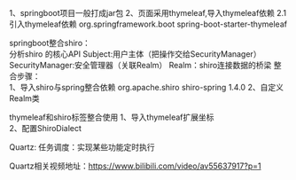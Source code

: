 1、springboot项目一般打成jar包
2、页面采用thymeleaf,导入thymeleaf依赖
  2.1引入thymeleaf依赖
        <!--导入thymeleaf依赖-->
  		<dependency>
  			<groupId>org.springframework.boot</groupId>
  			<artifactId>spring-boot-starter-thymeleaf</artifactId>
  		</dependency>
  		
springboot整合shiro：  
  分析shiro 的核心API
  Subject:用户主体（把操作交给SecurityManager）
  SecurityManager:安全管理器（关联Realm）
  Realm：shiro连接数据的桥梁
整合步骤：		
1、导入shiro与spring整合依赖
  		<!-- shiro与spring整合依赖-->
        <dependency>
            <groupId>org.apache.shiro</groupId>
            <artifactId>shiro-spring</artifactId>
            <version>1.4.0</version>
        </dependency>
2、自定义Realm类  
      
      
thymeleaf和shiro标签整合使用
1、导入thymeleaf扩展坐标  
2、配置ShiroDialect    


Quartz: 任务调度：实现某些功能定时执行


Quartz相关视频地址：https://www.bilibili.com/video/av55637917?p=1 